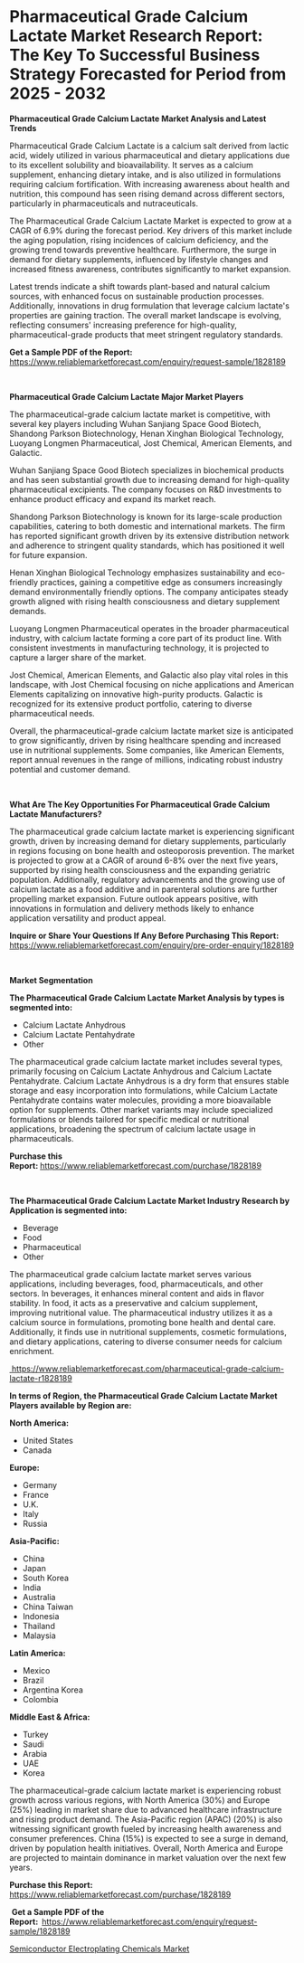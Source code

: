 <p><h1>Pharmaceutical Grade Calcium Lactate Market Research Report: The Key To Successful Business Strategy Forecasted for Period from 2025 - 2032</h1></p><p><strong>Pharmaceutical Grade Calcium Lactate Market Analysis and Latest Trends</strong></p>
<p><p>Pharmaceutical Grade Calcium Lactate is a calcium salt derived from lactic acid, widely utilized in various pharmaceutical and dietary applications due to its excellent solubility and bioavailability. It serves as a calcium supplement, enhancing dietary intake, and is also utilized in formulations requiring calcium fortification. With increasing awareness about health and nutrition, this compound has seen rising demand across different sectors, particularly in pharmaceuticals and nutraceuticals.</p><p>The Pharmaceutical Grade Calcium Lactate Market is expected to grow at a CAGR of 6.9% during the forecast period. Key drivers of this market include the aging population, rising incidences of calcium deficiency, and the growing trend towards preventive healthcare. Furthermore, the surge in demand for dietary supplements, influenced by lifestyle changes and increased fitness awareness, contributes significantly to market expansion.</p><p>Latest trends indicate a shift towards plant-based and natural calcium sources, with enhanced focus on sustainable production processes. Additionally, innovations in drug formulation that leverage calcium lactate's properties are gaining traction. The overall market landscape is evolving, reflecting consumers' increasing preference for high-quality, pharmaceutical-grade products that meet stringent regulatory standards.</p></p>
<p><strong>Get a Sample PDF of the Report:&nbsp;</strong> <a href="https://www.reliablemarketforecast.com/enquiry/request-sample/1828189?utm_campaign=2723&utm_medium=2&utm_source=Github&utm_content=ia&utm_term=03042025&utm_id=pharmaceutical-grade-calcium-lactate">https://www.reliablemarketforecast.com/enquiry/request-sample/1828189</a></p>
<p>&nbsp;</p>
<p><strong>Pharmaceutical Grade Calcium Lactate Major Market Players</strong></p>
<p><p>The pharmaceutical-grade calcium lactate market is competitive, with several key players including Wuhan Sanjiang Space Good Biotech, Shandong Parkson Biotechnology, Henan Xinghan Biological Technology, Luoyang Longmen Pharmaceutical, Jost Chemical, American Elements, and Galactic. </p><p>Wuhan Sanjiang Space Good Biotech specializes in biochemical products and has seen substantial growth due to increasing demand for high-quality pharmaceutical excipients. The company focuses on R&D investments to enhance product efficacy and expand its market reach. </p><p>Shandong Parkson Biotechnology is known for its large-scale production capabilities, catering to both domestic and international markets. The firm has reported significant growth driven by its extensive distribution network and adherence to stringent quality standards, which has positioned it well for future expansion. </p><p>Henan Xinghan Biological Technology emphasizes sustainability and eco-friendly practices, gaining a competitive edge as consumers increasingly demand environmentally friendly options. The company anticipates steady growth aligned with rising health consciousness and dietary supplement demands.</p><p>Luoyang Longmen Pharmaceutical operates in the broader pharmaceutical industry, with calcium lactate forming a core part of its product line. With consistent investments in manufacturing technology, it is projected to capture a larger share of the market. </p><p>Jost Chemical, American Elements, and Galactic also play vital roles in this landscape, with Jost Chemical focusing on niche applications and American Elements capitalizing on innovative high-purity products. Galactic is recognized for its extensive product portfolio, catering to diverse pharmaceutical needs.</p><p>Overall, the pharmaceutical-grade calcium lactate market size is anticipated to grow significantly, driven by rising healthcare spending and increased use in nutritional supplements. Some companies, like American Elements, report annual revenues in the range of millions, indicating robust industry potential and customer demand.</p></p>
<p>&nbsp;</p>
<p><strong>What Are The Key Opportunities For Pharmaceutical Grade Calcium Lactate Manufacturers?</strong></p>
<p><p>The pharmaceutical grade calcium lactate market is experiencing significant growth, driven by increasing demand for dietary supplements, particularly in regions focusing on bone health and osteoporosis prevention. The market is projected to grow at a CAGR of around 6-8% over the next five years, supported by rising health consciousness and the expanding geriatric population. Additionally, regulatory advancements and the growing use of calcium lactate as a food additive and in parenteral solutions are further propelling market expansion. Future outlook appears positive, with innovations in formulation and delivery methods likely to enhance application versatility and product appeal.</p></p>
<p><strong>Inquire or Share Your Questions If Any Before Purchasing This Report:</strong> <a href="https://www.reliablemarketforecast.com/enquiry/pre-order-enquiry/1828189?utm_campaign=2723&utm_medium=2&utm_source=Github&utm_content=ia&utm_term=03042025&utm_id=pharmaceutical-grade-calcium-lactate">https://www.reliablemarketforecast.com/enquiry/pre-order-enquiry/1828189</a></p>
<p>&nbsp;</p>
<p><strong>Market Segmentation</strong></p>
<p><strong>The Pharmaceutical Grade Calcium Lactate Market Analysis by types is segmented into:</strong></p>
<p><ul><li>Calcium Lactate Anhydrous</li><li>Calcium Lactate Pentahydrate</li><li>Other</li></ul></p>
<p><p>The pharmaceutical grade calcium lactate market includes several types, primarily focusing on Calcium Lactate Anhydrous and Calcium Lactate Pentahydrate. Calcium Lactate Anhydrous is a dry form that ensures stable storage and easy incorporation into formulations, while Calcium Lactate Pentahydrate contains water molecules, providing a more bioavailable option for supplements. Other market variants may include specialized formulations or blends tailored for specific medical or nutritional applications, broadening the spectrum of calcium lactate usage in pharmaceuticals.</p></p>
<p><strong>Purchase this Report:&nbsp;</strong><a href="https://www.reliablemarketforecast.com/purchase/1828189?utm_campaign=2723&utm_medium=2&utm_source=Github&utm_content=ia&utm_term=03042025&utm_id=pharmaceutical-grade-calcium-lactate">https://www.reliablemarketforecast.com/purchase/1828189</a></p>
<p>&nbsp;</p>
<p><strong>The Pharmaceutical Grade Calcium Lactate Market Industry Research by Application is segmented into:</strong></p>
<p><ul><li>Beverage</li><li>Food</li><li>Pharmaceutical</li><li>Other</li></ul></p>
<p><p>The pharmaceutical grade calcium lactate market serves various applications, including beverages, food, pharmaceuticals, and other sectors. In beverages, it enhances mineral content and aids in flavor stability. In food, it acts as a preservative and calcium supplement, improving nutritional value. The pharmaceutical industry utilizes it as a calcium source in formulations, promoting bone health and dental care. Additionally, it finds use in nutritional supplements, cosmetic formulations, and dietary applications, catering to diverse consumer needs for calcium enrichment.</p></p>
<p><a href="https://www.reliablemarketforecast.com/pharmaceutical-grade-calcium-lactate-r1828189?utm_campaign=2723&utm_medium=2&utm_source=Github&utm_content=ia&utm_term=03042025&utm_id=pharmaceutical-grade-calcium-lactate">&nbsp;https://www.reliablemarketforecast.com/pharmaceutical-grade-calcium-lactate-r1828189</a></p>
<p><strong>In terms of Region, the Pharmaceutical Grade Calcium Lactate Market Players available by Region are:</strong></p>
<p>
    <p> <strong> North America: </strong>
        <ul>
            <li>United States</li>
            <li>Canada</li>
        </ul>
        </p> 
    <p> <strong> Europe: </strong>
        <ul>
            <li>Germany</li>
            <li>France</li>
            <li>U.K.</li>
            <li>Italy</li>
            <li>Russia</li>
        </ul>
        </p> 
    <p> <strong> Asia-Pacific: </strong>
        <ul>
            <li>China</li>
            <li>Japan</li>
            <li>South Korea</li>
            <li>India</li>
            <li>Australia</li>
            <li>China Taiwan</li>
            <li>Indonesia</li>
            <li>Thailand</li>
            <li>Malaysia</li>
        </ul>
        </p> 
    <p> <strong> Latin America: </strong>
        <ul>
            <li>Mexico</li>
            <li>Brazil</li>
            <li>Argentina Korea</li>
            <li>Colombia</li>
        </ul>
        </p> 
    <p> <strong> Middle East & Africa: </strong>
        <ul>
            <li>Turkey</li>
            <li>Saudi</li>
            <li>Arabia</li>
            <li>UAE</li>
            <li>Korea</li>
        </ul>
    </p>
    </p>
<p><p>The pharmaceutical-grade calcium lactate market is experiencing robust growth across various regions, with North America (30%) and Europe (25%) leading in market share due to advanced healthcare infrastructure and rising product demand. The Asia-Pacific region (APAC) (20%) is also witnessing significant growth fueled by increasing health awareness and consumer preferences. China (15%) is expected to see a surge in demand, driven by population health initiatives. Overall, North America and Europe are projected to maintain dominance in market valuation over the next few years.</p></p>
<p><strong>Purchase this Report: </strong><a href="https://www.reliablemarketforecast.com/purchase/1828189?utm_campaign=2723&utm_medium=2&utm_source=Github&utm_content=ia&utm_term=03042025&utm_id=pharmaceutical-grade-calcium-lactate">https://www.reliablemarketforecast.com/purchase/1828189</a></p>
<p>&nbsp;<strong>Get a Sample PDF of the Report:&nbsp;&nbsp;</strong><a href="https://www.reliablemarketforecast.com/enquiry/request-sample/1828189?utm_campaign=2723&utm_medium=2&utm_source=Github&utm_content=ia&utm_term=03042025&utm_id=pharmaceutical-grade-calcium-lactate">https://www.reliablemarketforecast.com/enquiry/request-sample/1828189</a></p>
<p><strong></strong></p>
<p><p><a href="https://github.com/danikabiele541/Market-Research-Report-List-1/blob/main/semiconductor-electroplating-chemicals-market.md?utm_campaign=2723&utm_medium=2&utm_source=Github&utm_content=ia&utm_term=03042025&utm_id=pharmaceutical-grade-calcium-lactate">Semiconductor Electroplating Chemicals Market</a></p></p>